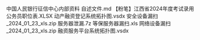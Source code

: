 中国人民银行征信中心内部资料
自述文件.md
【粉笔】江西省2024年度考试录用公务员职位表.XLSX
动产融资登记系统拓扑图.vsdx
安全设备漏扫_2024_01_23_xls.zip
服务器泄漏.7z
等保服务器漏扫.xls
网络设备漏扫_2024_01_23_xls.zip
融资服务平台系统拓扑图.vsdx
